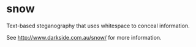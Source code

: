 # snow
Text-based steganography that uses whitespace to conceal information.

See http://www.darkside.com.au/snow/ for more information.
